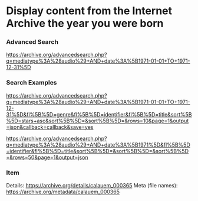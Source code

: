 # Display content from the Internet Archive the year you were born

### Advanced Search
https://archive.org/advancedsearch.php?q=mediatype%3A%28audio%29+AND+date%3A%5B1971-01-01+TO+1971-12-31%5D

### Search Examples
https://archive.org/advancedsearch.php?q=mediatype%3A%28audio%29+AND+date%3A%5B1971-01-01+TO+1971-12-31%5D&fl%5B%5D=genre&fl%5B%5D=identifier&fl%5B%5D=title&sort%5B%5D=stars+asc&sort%5B%5D=&sort%5B%5D=&rows=10&page=1&output=json&callback=callback&save=yes

https://archive.org/advancedsearch.php?q=mediatype%3A%28audio%29+AND+date%3A%5B1971%5D&fl%5B%5D=identifier&fl%5B%5D=title&sort%5B%5D=&sort%5B%5D=&sort%5B%5D=&rows=50&page=1&output=json

### Item
Details: https://archive.org/details/calauem_000365
Meta (file names): https://archive.org/metadata/calauem_000365